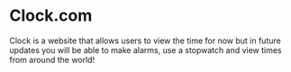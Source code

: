 # Clock.com
Clock is a website that allows users to view the time for now but in future updates you will be able to make alarms, use a stopwatch and view times from around the world!
